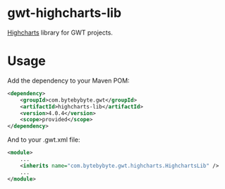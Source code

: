 gwt-highcharts-lib
==================

[Highcharts](http://www.highcharts.com) library for GWT projects.

# Usage

Add the dependency to your Maven POM:

```xml
<dependency>
	<groupId>com.bytebybyte.gwt</groupId>
	<artifactId>highcharts-lib</artifactId>
	<version>4.0.4</version>
	<scope>provided</scope>
</dependency>
```

And to your .gwt.xml file:

```xml
<module>
	...
	<inherits name="com.bytebybyte.gwt.highcharts.HighchartsLib" />
	...
</module>
```
